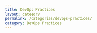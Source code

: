 ```yaml
---
title: DevOps Practices
layout: category
permalink: /categories/devops-practices/
category: DevOps Practices
---
```

